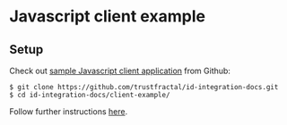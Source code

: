 # Javascript client example

## Setup

Check out [sample Javascript client application](https://github.com/trustfractal/id-integration-docs/tree/master/client-example) from Github:

```
$ git clone https://github.com/trustfractal/id-integration-docs.git
$ cd id-integration-docs/client-example/
```

Follow further instructions [here](https://github.com/trustfractal/id-integration-docs/tree/master/client-example).
